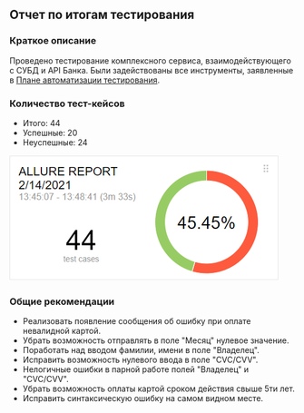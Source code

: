 ## Отчет по итогам тестирования
### Краткое описание
Проведено тестирование комплексного сервиса, взаимодействующего с СУБД и API Банка.
Были задействованы все инструменты, заявленные в [Плане автоматизации тестирования](https://github.com/Kasparidi/Diploma/blob/master/documentation/Plan.md).

### Количество тест-кейсов
* Итого: 44
* Успешные: 20
* Неуспешные: 24

![img.png](../src/test/java/ru/netology/web/img.png)
  
### Общие рекомендации
* Реализовать появление сообщения об ошибку при оплате невалидной картой.
* Убрать возможность отправлять в поле "Месяц" нулевое значение.
* Поработать над вводом фамилии, имени в поле "Владелец".
* Исправить возможность нулевого ввода в поле "CVC/CVV".
* Нелогичные ошибки в парной работе полей "Владелец" и "CVC/CVV".
* Убрать возможность оплаты картой сроком действия свыше 5ти лет.
* Исправить синтаксическую ошибку на самом видном месте.
